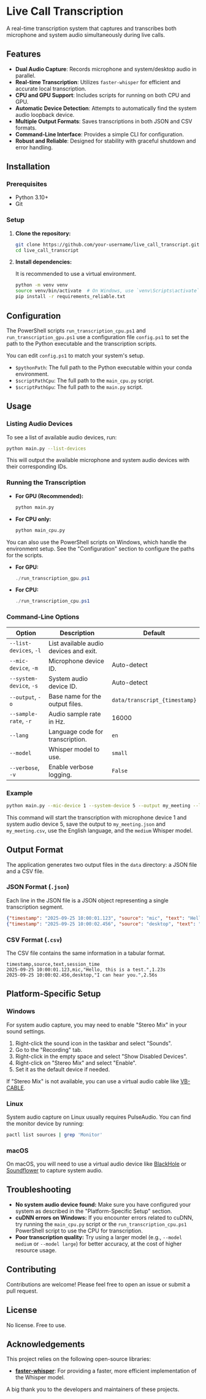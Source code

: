 # Live Call Transcription

A real-time transcription system that captures and transcribes both microphone and system audio simultaneously during live calls.

## Features

- **Dual Audio Capture**: Records microphone and system/desktop audio in parallel.
- **Real-time Transcription**: Utilizes `faster-whisper` for efficient and accurate local transcription.
- **CPU and GPU Support**: Includes scripts for running on both CPU and GPU.
- **Automatic Device Detection**: Attempts to automatically find the system audio loopback device.
- **Multiple Output Formats**: Saves transcriptions in both JSON and CSV formats.
- **Command-Line Interface**: Provides a simple CLI for configuration.
- **Robust and Reliable**: Designed for stability with graceful shutdown and error handling.

## Installation

### Prerequisites

- Python 3.10+
- Git

### Setup

1.  **Clone the repository:**

    ```bash
    git clone https://github.com/your-username/live_call_transcript.git
    cd live_call_transcript
    ```

2.  **Install dependencies:**

    It is recommended to use a virtual environment.

    ```bash
    python -m venv venv
    source venv/bin/activate  # On Windows, use `venv\Scripts\activate`
    pip install -r requirements_reliable.txt
    ```

## Configuration

The PowerShell scripts `run_transcription_cpu.ps1` and `run_transcription_gpu.ps1` use a configuration file `config.ps1` to set the path to the Python executable and the transcription scripts.

You can edit `config.ps1` to match your system's setup.

-   `$pythonPath`: The full path to the Python executable within your conda environment.
-   `$scriptPathCpu`: The full path to the `main_cpu.py` script.
-   `$scriptPathGpu`: The full path to the `main.py` script.

## Usage

### Listing Audio Devices

To see a list of available audio devices, run:

```bash
python main.py --list-devices
```

This will output the available microphone and system audio devices with their corresponding IDs.

### Running the Transcription

-   **For GPU (Recommended):**

    ```bash
    python main.py
    ```

-   **For CPU only:**

    ```bash
    python main_cpu.py
    ```

You can also use the PowerShell scripts on Windows, which handle the environment setup. See the "Configuration" section to configure the paths for the scripts.

-   **For GPU:**

    ```powershell
    ./run_transcription_gpu.ps1
    ```

-   **For CPU:**

    ```powershell
    ./run_transcription_cpu.ps1
    ```

### Command-Line Options

| Option | Description | Default |
| --- | --- | --- |
| `--list-devices`, `-l` | List available audio devices and exit. | |
| `--mic-device`, `-m` | Microphone device ID. | Auto-detect |
| `--system-device`, `-s` | System audio device ID. | Auto-detect |
| `--output`, `-o` | Base name for the output files. | `data/transcript_{timestamp}` |
| `--sample-rate`, `-r` | Audio sample rate in Hz. | 16000 |
| `--lang` | Language code for transcription. | `en` |
| `--model` | Whisper model to use. | `small` |
| `--verbose`, `-v` | Enable verbose logging. | `False` |

### Example

```bash
python main.py --mic-device 1 --system-device 5 --output my_meeting --lang en --model medium
```

This command will start the transcription with microphone device 1 and system audio device 5, save the output to `my_meeting.json` and `my_meeting.csv`, use the English language, and the `medium` Whisper model.

## Output Format

The application generates two output files in the `data` directory: a JSON file and a CSV file.

### JSON Format (`.json`)

Each line in the JSON file is a JSON object representing a single transcription segment.

```json
{"timestamp": "2025-09-25 10:00:01.123", "source": "mic", "text": "Hello, this is a test.", "session_time": "1.23s"}
{"timestamp": "2025-09-25 10:00:02.456", "source": "desktop", "text": "I can hear you.", "session_time": "2.56s"}
```

### CSV Format (`.csv`)

The CSV file contains the same information in a tabular format.

```csv
timestamp,source,text,session_time
2025-09-25 10:00:01.123,mic,"Hello, this is a test.",1.23s
2025-09-25 10:00:02.456,desktop,"I can hear you.",2.56s
```

## Platform-Specific Setup

### Windows

For system audio capture, you may need to enable "Stereo Mix" in your sound settings.

1.  Right-click the sound icon in the taskbar and select "Sounds".
2.  Go to the "Recording" tab.
3.  Right-click in the empty space and select "Show Disabled Devices".
4.  Right-click on "Stereo Mix" and select "Enable".
5.  Set it as the default device if needed.

If "Stereo Mix" is not available, you can use a virtual audio cable like [VB-CABLE](https://vb-audio.com/Cable/).

### Linux

System audio capture on Linux usually requires PulseAudio. You can find the monitor device by running:

```bash
pactl list sources | grep 'Monitor'
```

### macOS

On macOS, you will need to use a virtual audio device like [BlackHole](https://github.com/ExistentialAudio/BlackHole) or [Soundflower](https://github.com/mattingalls/Soundflower) to capture system audio.

## Troubleshooting

-   **No system audio device found:** Make sure you have configured your system as described in the "Platform-Specific Setup" section.
-   **cuDNN errors on Windows:** If you encounter errors related to cuDNN, try running the `main_cpu.py` script or the `run_transcription_cpu.ps1` PowerShell script to use the CPU for transcription.
-   **Poor transcription quality:** Try using a larger model (e.g., `--model medium` or `--model large`) for better accuracy, at the cost of higher resource usage.

## Contributing

Contributions are welcome! Please feel free to open an issue or submit a pull request.

## License

No license. Free to use.

## Acknowledgements

This project relies on the following open-source libraries:

-   **[faster-whisper](https://github.com/guillaumekln/faster-whisper)**: For providing a faster, more efficient implementation of the Whisper model.

A big thank you to the developers and maintainers of these projects.